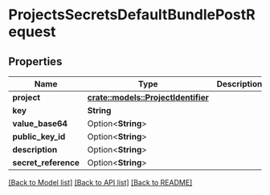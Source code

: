 # ProjectsSecretsDefaultBundlePostRequest

## Properties

Name | Type | Description | Notes
------------ | ------------- | ------------- | -------------
**project** | [**crate::models::ProjectIdentifier**](ProjectIdentifier.md) |  | 
**key** | **String** |  | 
**value_base64** | Option<**String**> |  | [optional]
**public_key_id** | Option<**String**> |  | [optional]
**description** | Option<**String**> |  | [optional]
**secret_reference** | Option<**String**> |  | [optional]

[[Back to Model list]](../README.md#documentation-for-models) [[Back to API list]](../README.md#documentation-for-api-endpoints) [[Back to README]](../README.md)


